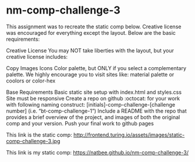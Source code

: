# nm-comp-challenge-3

This assignment was to recreate the static comp below. Creative license was encouraged for everything except the layout. Below are the basic requirements:

Creative License
You may NOT take liberties with the layout, but your creative license includes:

Copy
Images
Icons
Color palette, but ONLY if you select a complementary palette. We highly encourage you to visit sites like: material palette or coolors or color-hex

Base Requirements
Basic static site setup with index.html and styles.css
Site must be responsive
Create a repo on github :octocat: for your work with following naming construct: [initials]-comp-challenge-[challenge number] (i.e. “bt-comp-challenge-1”)
Include a README with the repo that provides a brief overview of the project, and images of both the original comp and your version.
Push your final work to github pages


This link is the static comp:       http://frontend.turing.io/assets/images/static-comp-challenge-3.jpg


This link is my static comp:        https://natbee.github.io/nm-comp-challenge-3/

